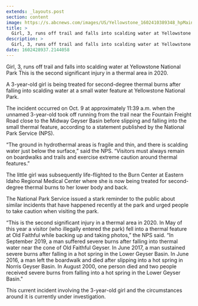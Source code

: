 ```yaml
--- 
extends: _layouts.post 
section: content 
image: https://s.abcnews.com/images/US/Yellowstone_1602410389348_hpMain_16x9_992.jpg 
title: > 
  Girl, 3, runs off trail and falls into scalding water at Yellowstone National Park 
description: > 
  Girl, 3, runs off trail and falls into scalding water at Yellowstone National Park This is the second significant injury in a thermal area in 2020.A 3-year-old girl is being treated for second-degree thermal burns after falling into scalding water at a small water feature at Yellowstone National Park.The National Park Service issued a stark reminder to the public about similar incidents that have happened recently at the park and urged people to take caution when visiting the park.“In September 2019, a man suffered severe burns after falling into thermal water near the cone of Old Faithful Geyser.In June 2017, a man sustained severe burns after falling in a hot spring in the Lower Geyser Basin. 
date: 1602428937.2144058 
--- 
```

Girl, 3, runs off trail and falls into scalding water at Yellowstone National Park This is the second significant injury in a thermal area in 2020.

A 3-year-old girl is being treated for second-degree thermal burns after falling into scalding water at a small water feature at Yellowstone National Park.

The incident occurred on Oct. 9 at approximately 11:39 a.m. when the unnamed 3-year-old took off running from the trail near the Fountain Freight Road close to the Midway Geyser Basin before slipping and falling into the small thermal feature, according to a statement published by the National Park Service (NPS).

“The ground in hydrothermal areas is fragile and thin, and there is scalding water just below the surface,” said the NPS. “Visitors must always remain on boardwalks and trails and exercise extreme caution around thermal features.”

The little girl was subsequently life-flighted to the Burn Center at Eastern Idaho Regional Medical Center where she is now being treated for second-degree thermal burns to her lower body and back.

The National Park Service issued a stark reminder to the public about similar incidents that have happened recently at the park and urged people to take caution when visiting the park.

“This is the second significant injury in a thermal area in 2020. In May of this year a visitor (who illegally entered the park) fell into a thermal feature at Old Faithful while backing up and taking photos,” the NPS said. “In September 2019, a man suffered severe burns after falling into thermal water near the cone of Old Faithful Geyser. In June 2017, a man sustained severe burns after falling in a hot spring in the Lower Geyser Basin. In June 2016, a man left the boardwalk and died after slipping into a hot spring in Norris Geyser Basin. In August 2000, one person died and two people received severe burns from falling into a hot spring in the Lower Geyser Basin."

This current incident involving the 3-year-old girl and the circumstances around it is currently under investigation.
